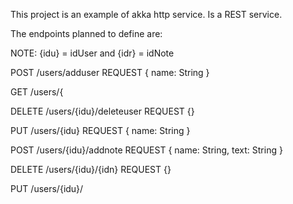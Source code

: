 This project is an example of akka http service. Is a REST service.

The endpoints planned to define are:

NOTE: {idu} = idUser and {idr} = idNote

POST /users/adduser
REQUEST {
    name: String
}

GET /users/{

DELETE /users/{idu}/deleteuser
REQUEST {}


PUT /users/{idu}
REQUEST {
    name: String
}


POST /users/{idu}/addnote
REQUEST {
    name: String,
    text: String
}

DELETE /users/{idu}/{idn}
REQUEST {}

PUT /users/{idu}/